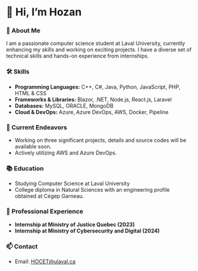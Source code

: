 # 👋 Hi, I’m Hozan

### 🌟 About Me
I am a passionate computer science student at Laval University, currently enhancing my skills and working on exciting projects. I have a diverse set of technical skills and hands-on experience from internships.

### 🛠️ Skills
- **Programming Languages:** C++, C#, Java, Python, JavaScript, PHP, HTML & CSS
- **Frameworks & Libraries:** Blazor, .NET, Node.js, React.js, Laravel
- **Databases:** MySQL, ORACLE, MongoDB
- **Cloud & DevOps:** Azure, Azure DevOps, AWS, Docker, Pipeline

### 🚀 Current Endeavors
- Working on three significant projects, details and source codes will be available soon.
- Actively utilizing AWS and Azure DevOps.

### 📚 Education
- Studying Computer Science at Laval University
- College diploma in Natural Sciences with an engineering profile obtained at Cégep Garneau.

### 💼 Professional Experience
- **Internship at Ministry of Justice Quebec (2023)**
- **Internship at Ministry of Cybersecurity and Digital (2024)**

### 📫 Contact
- Email: [HOCET@ulaval.ca](mailto:HOCET@ulaval.ca)
